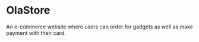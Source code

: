 # OlaStore

An e-commerce website where users can order for gadgets as well as make payment with their card.
